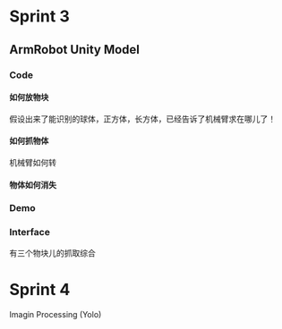 # Sprint 3

## ArmRobot Unity Model

### Code

#### 如何放物块
假设出来了能识别的球体，正方体，长方体，已经告诉了机械臂求在哪儿了！

#### 如何抓物体
机械臂如何转

#### 物体如何消失

### Demo

### Interface
有三个物块儿的抓取综合

# Sprint 4

Imagin Processing (Yolo)


